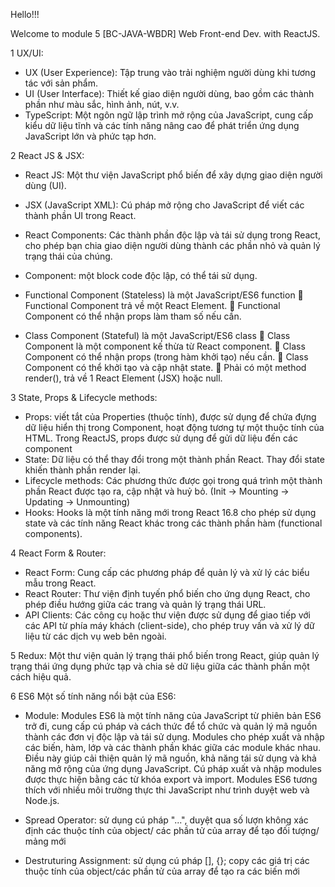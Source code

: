 Hello!!!

Welcome to module 5 [BC-JAVA-WBDR] Web Front-end Dev. with ReactJS.

1 UX/UI:
- UX (User Experience): Tập trung vào trải nghiệm người dùng khi tương tác với sản phẩm.
- UI (User Interface): Thiết kế giao diện người dùng, bao gồm các thành phần như màu sắc, hình ảnh, nút, v.v.
- TypeScript: Một ngôn ngữ lập trình mở rộng của JavaScript, cung cấp kiểu dữ liệu tĩnh và các tính năng nâng cao để phát triển ứng dụng JavaScript lớn và phức tạp hơn.

2 React JS & JSX:

- React JS: Một thư viện JavaScript phổ biến để xây dựng giao diện người dùng (UI).
- JSX (JavaScript XML): Cú pháp mở rộng cho JavaScript để viết các thành phần UI trong React.
- React Components: Các thành phần độc lập và tái sử dụng trong React, cho phép bạn chia giao diện người dùng thành các phần nhỏ và quản lý trạng thái của chúng.
- Component: một block code độc lập, có thể tái sử dụng.

- Functional Component (Stateless) là một JavaScript/ES6 function
 Functional Component trả về một React Element.
 Functional Component có thể nhận props làm tham số nếu cần. 

- Class Component (Stateful) là một JavaScript/ES6 class
 Class Component là một component kế thừa từ React component.
 Class Component có thể nhận props (trong hàm khởi tạo) nếu cần.
 Class Component có thể khởi tạo và cập nhật state.
 Phải có một method render(), trả về 1 React Element (JSX) hoặc null.

3 State, Props & Lifecycle methods:

- Props: viết tắt của Properties (thuộc tính), được sử dụng để chứa đựng dữ liệu hiển thị trong Component, hoạt động tương tự một thuộc tính của HTML.
Trong ReactJS, props được sử dụng để gửi dữ liệu đến các component
- State: Dữ liệu có thể thay đổi trong một thành phần React. Thay đổi state khiến thành phần render lại.
- Lifecycle methods: Các phương thức được gọi trong quá trình một thành phần React được tạo ra, cập nhật và huỷ bỏ. 
(Init -> Mounting -> Updating -> Unmounting)
- Hooks: Hooks là một tính năng mới trong React 16.8 cho phép sử dụng state và các tính năng React khác trong các thành phần hàm (functional components).

4 React Form & Router:

- React Form: Cung cấp các phương pháp để quản lý và xử lý các biểu mẫu trong React.
- React Router: Thư viện định tuyến phổ biến cho ứng dụng React, cho phép điều hướng giữa các trang và quản lý trạng thái URL.
- API Clients: Các công cụ hoặc thư viện được sử dụng để giao tiếp với các API từ phía máy khách (client-side), cho phép truy vấn và xử lý dữ liệu từ các dịch vụ web bên ngoài.

5 Redux: Một thư viện quản lý trạng thái phổ biến trong React, giúp quản lý trạng thái ứng dụng phức tạp và chia sẻ dữ liệu giữa các thành phần một cách hiệu quả.

6 ES6
Một số tính năng nổi bật của ES6:

- Module: Modules ES6 là một tính năng của JavaScript từ phiên bản ES6 trở đi, cung cấp cú pháp và cách thức để tổ chức và quản lý mã nguồn thành các đơn vị độc lập và tái sử dụng. Modules cho phép xuất và nhập các biến, hàm, lớp và các thành phần khác giữa các module khác nhau. Điều này giúp cải thiện quản lý mã nguồn, khả năng tái sử dụng và khả năng mở rộng của ứng dụng JavaScript. Cú pháp xuất và nhập modules được thực hiện bằng các từ khóa export và import. Modules ES6 tương thích với nhiều môi trường thực thi JavaScript như trình duyệt web và Node.js.

- Spread Operator: sử dụng cú pháp "...", duyệt qua số lượn không xác định các thuộc tính của object/ các phần tử của array để tạo đối tượng/ mảng mới

- Destruturing Assignment: sử dụng cú pháp [], {}; copy các giá trị các thuộc tính của object/các phần tử của array để tạo ra các biến mới

